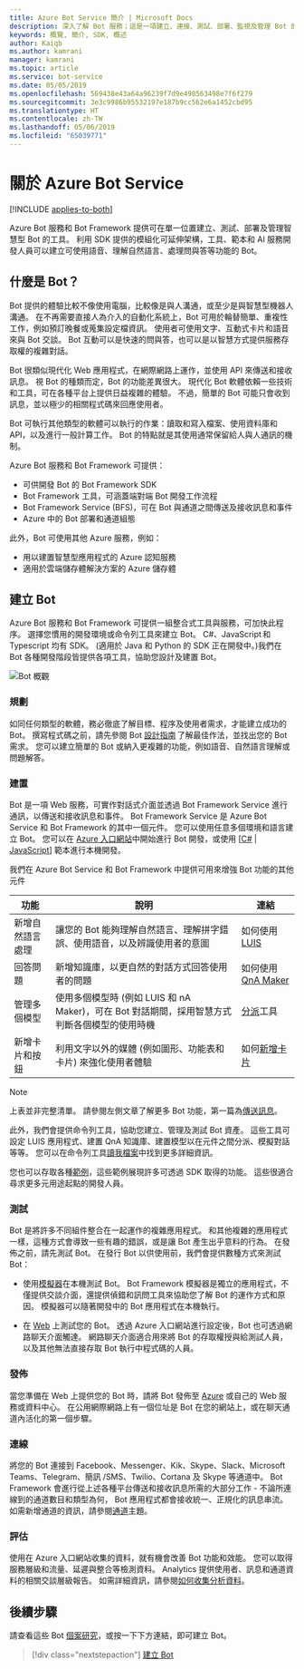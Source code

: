 ```yaml
---
title: Azure Bot Service 簡介 | Microsoft Docs
description: 深入了解 Bot 服務；這是一項建立、連接、測試、部署、監視及管理 Bot 的服務。
keywords: 概覽, 簡介, SDK, 概述
author: Kaiqb
ms.author: kamrani
manager: kamrani
ms.topic: article
ms.service: bot-service
ms.date: 05/05/2019
ms.openlocfilehash: 569438e43a64a96239f7d9e490563498e7f6f279
ms.sourcegitcommit: 3e3c9986b95532197e187b9cc562e6a1452cbd95
ms.translationtype: HT
ms.contentlocale: zh-TW
ms.lasthandoff: 05/06/2019
ms.locfileid: "65039771"
---
```

# <a name="about-azure-bot-service"></a>關於 Azure Bot Service

[!INCLUDE [applies-to-both](includes/applies-to-both.md)]

Azure Bot 服務和 Bot Framework 提供可在單一位置建立、測試、部署及管理智慧型 Bot 的工具。 利用 SDK 提供的模組化可延伸架構，工具、範本和 AI 服務開發人員可以建立可使用語音、理解自然語言、處理問與答等功能的 Bot。

## <a name="what-is-a-bot"></a>什麼是 Bot？
Bot 提供的體驗比較不像使用電腦，比較像是與人溝通，或至少是與智慧型機器人溝通。 在不再需要直接人為介入的自動化系統上，Bot 可用於輪替簡單、重複性工作，例如預訂晚餐或蒐集設定檔資訊。 使用者可使用文字、互動式卡片和語音來與 Bot 交談。 Bot 互動可以是快速的問與答，也可以是以智慧方式提供服務存取權的複雜對話。

Bot 很類似現代化 Web 應用程式，在網際網路上運作，並使用 API 來傳送和接收訊息。 視 Bot 的種類而定，Bot 的功能差異很大。 現代化 Bot 軟體依賴一些技術和工具，可在各種平台上提供日益複雜的體驗。 不過，簡單的 Bot 可能只會收到訊息，並以極少的相關程式碼來回應使用者。 

Bot 可執行其他類型的軟體可以執行的作業：讀取和寫入檔案、使用資料庫和 API，以及進行一般計算工作。 Bot 的特點就是其使用通常保留給人與人通訊的機制。 

Azure Bot 服務和 Bot Framework 可提供：
- 可供開發 Bot 的 Bot Framework SDK
- Bot Framework 工具，可涵蓋端對端 Bot 開發工作流程
- Bot Framework Service (BFS)，可在 Bot 與通道之間傳送及接收訊息和事件
- Azure 中的 Bot 部署和通道組態

此外，Bot 可使用其他 Azure 服務，例如：
- 用以建置智慧型應用程式的 Azure 認知服務 
- 適用於雲端儲存體解決方案的 Azure 儲存體

## <a name="building-a-bot"></a>建立 Bot 

Azure Bot 服務和 Bot Framework 可提供一組整合式工具與服務，可加快此程序。 選擇您慣用的開發環境或命令列工具來建立 Bot。 C#、JavaScript 和 Typescript 均有 SDK。 (適用於 Java 和 Python 的 SDK 正在開發中。)我們在 Bot 各種開發階段皆提供各項工具，協助您設計及建置 Bot。

![Bot 概觀](media/bot-service-overview.png) 

### <a name="plan"></a>規劃
如同任何類型的軟體，務必徹底了解目標、程序及使用者需求，才能建立成功的 Bot。 撰寫程式碼之前，請先參閱 Bot [設計指南](bot-service-design-principles.md) 了解最佳作法，並找出您的 Bot 需求。 您可以建立簡單的 Bot 或納入更複雜的功能，例如語音、自然語言理解或問題解答。

### <a name="build"></a>建置
Bot 是一項 Web 服務，可實作對話式介面並透過 Bot Framework Service 進行通訊，以傳送和接收訊息和事件。 Bot Framework Service 是 Azure Bot Service 和 Bot Framework 的其中一個元件。 您可以使用任意多個環境和語言建立 Bot。 您可以在 [Azure 入口網站](bot-service-quickstart.md)中開始進行 Bot 開發，或使用 [[C#](dotnet/bot-builder-dotnet-sdk-quickstart.md) | [JavaScript](javascript/bot-builder-javascript-quickstart.md)] 範本進行本機開發。

我們在 Azure Bot Service 和 Bot Framework 中提供可用來增強 Bot 功能的其他元件

| 功能 | 說明 | 連結 |
| --- | --- | --- |
| 新增自然語言處理 | 讓您的 Bot 能夠理解自然語言、理解拼字錯誤、使用語音，以及辨識使用者的意圖 | 如何使用 [LUIS](~/v4sdk/bot-builder-howto-v4-luis.md) 
| 回答問題 | 新增知識庫，以更自然的對話方式回答使用者的問題 | 如何使用 [QnA Maker](~/v4sdk/bot-builder-howto-qna.md) 
| 管理多個模型 | 使用多個模型時 (例如 LUIS 和 nA Maker)，可在 Bot 對話期間，採用智慧方式判斷各個模型的使用時機 | [分派](~/v4sdk/bot-builder-tutorial-dispatch.md)工具|
| 新增卡片和按鈕 | 利用文字以外的媒體 (例如圖形、功能表和卡片) 來強化使用者體驗 | 如何[新增卡片](v4sdk/bot-builder-howto-add-media-attachments.md) |

> [!NOTE]
> 上表並非完整清單。 請參閱左側文章了解更多 Bot 功能，第一篇為[傳送訊息](~/v4sdk/bot-builder-howto-send-messages.md)。

此外，我們會提供命令列工具，協助您建立、管理及測試 Bot 資產。 這些工具可設定 LUIS 應用程式、建置 QnA 知識庫、建置模型以在元件之間分派、模擬對話等等。 您可以在命令列工具[讀我檔案](https://aka.ms/botbuilder-tools-readme)中找到更多詳細資訊。

您也可以存取各種[範例](https://github.com/microsoft/botbuilder-samples)，這些範例展現許多可透過 SDK 取得的功能。 這些很適合尋求更多元用途起點的開發人員。

### <a name="test"></a>測試 
Bot 是將許多不同組件整合在一起運作的複雜應用程式。 和其他複雜的應用程式一樣，這種方式會導致一些有趣的錯誤，或是讓 Bot 產生出乎意料的行為。 在發佈之前，請先測試 Bot。 在發行 Bot 以供使用前，我們會提供數種方式來測試 Bot：

- 使用[模擬器](bot-service-debug-emulator.md)在本機測試 Bot。 Bot Framework 模擬器是獨立的應用程式，不僅提供交談介面，還提供偵錯和訊問工具來協助您了解 Bot 的運作方式和原因。  模擬器可以隨著開發中的 Bot 應用程式在本機執行。 
 
- 在 [Web](bot-service-manage-test-webchat.md) 上測試您的 Bot。 透過 Azure 入口網站進行設定後，Bot 也可透過網路聊天介面觸達。 網路聊天介面適合用來將 Bot 的存取權授與給測試人員，以及其他無法直接存取 Bot 執行中程式碼的人員。

### <a name="publish"></a>發佈 
當您準備在 Web 上提供您的 Bot 時，請將 Bot 發佈至 [Azure](bot-builder-howto-deploy-azure.md) 或自己的 Web 服務或資料中心。 在公用網際網路上有一個位址是 Bot 在您的網站上，或在聊天通道內活化的第一個步驟。

### <a name="connect"></a>連線          
將您的 Bot 連接到 Facebook、Messenger、Kik、Skype、Slack、Microsoft Teams、Telegram、簡訊 /SMS、Twilio、Cortana 及 Skype 等通道中。 Bot Framework 會進行從上述各種平台傳送和接收訊息所需的大部分工作 - 不論所連線到的通道數目和類型為何， Bot 應用程式都會接收統一、正規化的訊息串流。 如需新增通道的資訊，請參閱[通道](bot-service-manage-channels.md)主題。

### <a name="evaluate"></a>評估 
使用在 Azure 入口網站收集的資料，就有機會改善 Bot 功能和效能。 您可以取得服務層級和流量、延遲與整合等檢測資料。 Analytics 提供使用者、訊息和通道資料的相關交談層級報告。 如需詳細資訊，請參閱[如何收集分析資料](bot-service-manage-analytics.md)。


## <a name="next-steps"></a>後續步驟
請查看這些 Bot [個案研究](https://azure.microsoft.com/services/bot-service/)，或按一下下方連結，即可建立 Bot。
> [!div class="nextstepaction"]
> [建立 Bot](bot-service-quickstart.md)
